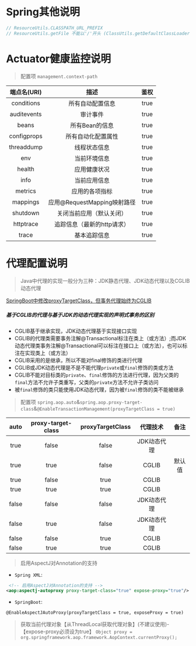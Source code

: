 # Spring其他说明
```java
// ResourceUtils.CLASSPATH_URL_PREFIX
// ResourceUtils.getFile 不能以'/'开头 (ClassUtils.getDefaultClassLoader()获取的path以/开头会返回null)
```

# Actuator健康监控说明
> 配置项 `management.context-path`

| 端点名(URI) | 描述 | 鉴权 |
| :---: | :---: | :---: |
| conditions | 所有自动配置信息 | true |
| auditevents| 审计事件| true |
| beans| 所有Bean的信息| true |
| configprops| 所有自动化配置属性| true |
| threaddump| 线程状态信息| true |
| env| 当前环境信息| true |
| health| 应用健康状况| true |
| info| 当前应用信息| true |
| metrics| 应用的各项指标| true |
| mappings| 应用@RequestMapping映射路径| true |
| shutdown| 关闭当前应用（默认关闭）| true |
| httptrace| 追踪信息（最新的http请求）| true |
| trace| 基本追踪信息 | true |

# 代理配置说明
> Java中代理的实现一般分为三种：JDK静态代理、JDK动态代理以及CGLIB动态代理

[SpringBoot中修改proxyTargetClass，但事务代理始终为CGLIB](https://blog.csdn.net/laoxilaoxi_/article/details/99896738)

##### 基于CGLIB的代理与基于JDK的动态代理实现的声明式事务的区别
- CGLIB基于继承实现，JDK动态代理基于实现接口实现
- CGLIB的代理类需要事务注解@Transactional标注在类上（或方法）;而JDK动态代理类事务注解@Transactional可以标注在接口上（或方法），也可以标注在实现类上（或方法）
- CGLIB采用的是继承，所以不能对final修饰的类进行代理
- CGLIB或JDK动态代理是不是不能代理`private`或`final`修饰的类或方法
- CGLIB不能对目标类的`private`、`final`修饰的方法进行代理，因为父类的`final`方法不允许子类重写，父类的`private`方法不允许子类访问
- 被`final`修饰的类只能使用JDK动态代理，因为被`final`修饰的类不能被继承

> 配置项 `spring.aop.auto`&`spring.aop.proxy-target-class`&`@EnableTransactionManagement(proxyTargetClass = true)`

| auto | proxy-target-class | proxyTargetClass | 代理技术 | 备注 |
| :---: | :---: | :---: | :---: | :---: |
| true | false | false | JDK动态代理 |  |
| true | true | false | CGLIB | 默认值 |
| true | false | true | CGLIB |  |
| true | true | true | CGLIB |  |
| false | false | false | JDK动态代理 |  |
| false | true | false | JDK动态代理 |  |
| false | false | true | CGLIB |  |
| false | true | true | CGLIB |  |

> 启用AspectJ对Annotation的支持
- `Spring XML`:
```xml
 <!-- 启用AspectJ对Annotation的支持 -->
<aop:aspectj-autoproxy proxy-target-class="true" expose-proxy="true"/>
```
- `SpringBoot`:
```
@EnableAspectJAutoProxy(proxyTargetClass = true, exposeProxy = true)
```
> 获取当前代理对象【从ThreadLocal获取代理对象】(不建议使用)-【expose-proxy必须设为true】
`Object proxy = org.springframework.aop.framework.AopContext.currentProxy();`